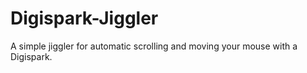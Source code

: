 # Digispark-Jiggler
A simple jiggler for automatic scrolling and moving your mouse with a Digispark.
